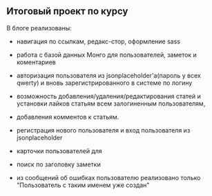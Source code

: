 ## Итоговый проект по курсу

В блоге реализованы: 

- навигация по ссылкам, редакс-стор, оформление sass
- работа с базой данных Монго для пользователей, заметок и коментариев  
- авторизация пользователя из jsonplaceholder'а(пароль у всех qwerty) и вновь зарегистрированного в системе по логину
- возможность добавления/удаления/редактирования статей и установки лайков статьям всем залогиненным пользователям,
- добавления комментов к статьям.
- регистрация нового пользователя и вход пользователя из jsonplaceholder
- карточки пользователей для 
- поиск по заголовку заметки

- из сообщений об ошибках пользователю реализовано только "Пользователь с таким именем уже создан"